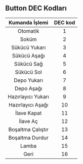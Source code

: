 ## Button DEC Kodları

|   Kumanda İşlemi   | DEC kod |
| :----------------: | :-----: |
|      Otomatik      |    1    |
|       Soküm        |    2    |
|   Sükücü Yukarı    |    3    |
|    Sükücü Aşağı    |    4    |
|     Sükücü Sağ     |    5    |
|     Sükücü Sol     |    6    |
|    Depo Yukarı     |    7    |
|     Depo Aşağı     |    8    |
| Hazırlayıcı Yukarı |    9    |
| Hazırlayıcı Aşağı  |   10    |
|    İlave Kapat     |   11    |
|      İlave Aç      |   12    |
| Boşaltma Çalıştır  |   13    |
|  Boşaltma Durdur   |   14    |
|       Lamba        |   15    |
|        Geri        |   16    |

